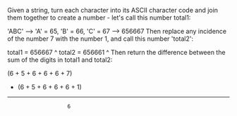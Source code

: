 Given a string, turn each character into its ASCII character code and join them together to create a number - let's call this number total1:

'ABC' --> 'A' = 65, 'B' = 66, 'C' = 67 --> 656667
Then replace any incidence of the number 7 with the number 1, and call this number 'total2':

total1 = 656667
^
total2 = 656661
^
Then return the difference between the sum of the digits in total1 and total2:

(6 + 5 + 6 + 6 + 6 + 7)

- (6 + 5 + 6 + 6 + 6 + 1)

---

                       6
